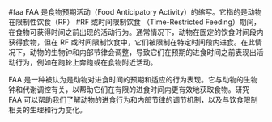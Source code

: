 #faa
FAA 是食物预期活动（Food Anticipatory Activity）的缩写。它指的是动物在限制性饮食（RF） #RF 或时间限制饮食 （Time-Restricted Feeding）期间，在食物可获得时间之前出现的活动行为。通常情况下，动物在固定的饮食时间段内获得食物，但在 RF 或时间限制饮食中，它们被限制在特定时间段内进食。在此情况下，动物的生物钟和内部节律会调整，导致它们在预期的进食时间之前表现出活动行为，例如在跑轮上奔跑或在食物附近活动。

FAA 是一种被认为是动物对进食时间的预期和适应的行为表现。它与动物的生物钟和代谢调控有关，以帮助它们在有限的进食时间内更有效地获取食物。研究 FAA 可以帮助我们了解动物的进食行为和内部节律的调节机制，以及与饮食限制相关的生理和行为变化。